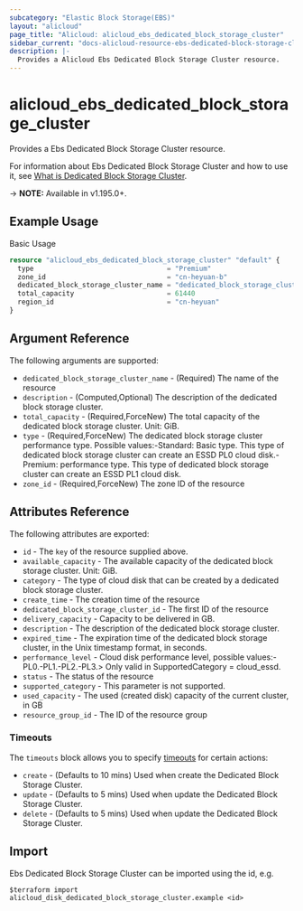 ```yaml
---
subcategory: "Elastic Block Storage(EBS)"
layout: "alicloud"
page_title: "Alicloud: alicloud_ebs_dedicated_block_storage_cluster"
sidebar_current: "docs-alicloud-resource-ebs-dedicated-block-storage-cluster"
description: |-
  Provides a Alicloud Ebs Dedicated Block Storage Cluster resource.
---
```


# alicloud_ebs_dedicated_block_storage_cluster

Provides a Ebs Dedicated Block Storage Cluster resource.

For information about Ebs Dedicated Block Storage Cluster and how to use it, see [What is Dedicated Block Storage Cluster](https://www.alibabacloud.com/help/en/elastic-compute-service/latest/CreateDedicatedBlockStorageCluster).

-> **NOTE:** Available in v1.195.0+.

## Example Usage

Basic Usage

```terraform
resource "alicloud_ebs_dedicated_block_storage_cluster" "default" {
  type                                 = "Premium"
  zone_id                              = "cn-heyuan-b"
  dedicated_block_storage_cluster_name = "dedicated_block_storage_cluster_name"
  total_capacity                       = 61440
  region_id                            = "cn-heyuan"
}
```

## Argument Reference

The following arguments are supported:
* `dedicated_block_storage_cluster_name` - (Required) The name of the resource
* `description` - (Computed,Optional) The description of the dedicated block storage cluster.
* `total_capacity` - (Required,ForceNew) The total capacity of the dedicated block storage cluster. Unit: GiB.
* `type` - (Required,ForceNew) The dedicated block storage cluster performance type. Possible values:-Standard: Basic type. This type of dedicated block storage cluster can create an ESSD PL0 cloud disk.-Premium: performance type. This type of dedicated block storage cluster can create an ESSD PL1 cloud disk.
* `zone_id` - (Required,ForceNew) The zone ID  of the resource



## Attributes Reference

The following attributes are exported:
* `id` - The `key` of the resource supplied above.
* `available_capacity` - The available capacity of the dedicated block storage cluster. Unit: GiB.
* `category` - The type of cloud disk that can be created by a dedicated block storage cluster.
* `create_time` - The creation time of the resource
* `dedicated_block_storage_cluster_id` - The first ID of the resource
* `delivery_capacity` - Capacity to be delivered in GB.
* `description` - The description of the dedicated block storage cluster.
* `expired_time` - The expiration time of the dedicated block storage cluster, in the Unix timestamp format, in seconds.
* `performance_level` - Cloud disk performance level, possible values:-PL0.-PL1.-PL2.-PL3.> Only valid in SupportedCategory = cloud_essd.
* `status` - The status of the resource
* `supported_category` - This parameter is not supported.
* `used_capacity` - The used (created disk) capacity of the current cluster, in GB
* `resource_group_id` - The ID of the resource group

### Timeouts

The `timeouts` block allows you to specify [timeouts](https://www.terraform.io/docs/configuration-0-11/resources.html#timeouts) for certain actions:
* `create` - (Defaults to 10 mins) Used when create the Dedicated Block Storage Cluster.
* `update` - (Defaults to 5 mins) Used when update the Dedicated Block Storage Cluster.
* `delete` - (Defaults to 5 mins) Used when update the Dedicated Block Storage Cluster.

## Import

Ebs Dedicated Block Storage Cluster can be imported using the id, e.g.

```shell
$terraform import alicloud_disk_dedicated_block_storage_cluster.example <id>
```